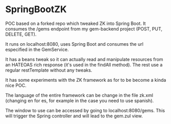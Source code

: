# SpringBootZK
POC based on a forked repo which tweaked ZK into Spring Boot. It consumes the /gems endpoint from my gem-backend project (POST, PUT, DELETE, GET).

It runs on localhost:8080, uses Spring Boot and consumes the url especified in the GemService.

It has a beans tweak so it can actually read and manipulate resources from an HATEOAS rich response (it's used in the findAll method). The rest use a regular restTemplate without any tweaks.

It has some experiments with the ZK framework as for to be become a kinda nice POC.

The language of the entire framework can be change in the file zk.xml (changing en for es, for example in the case you need to use spanish).

The window to use can be accessed by going to localhost:8080/gems. This will trigger the Spring controller and will lead to the gem.zul view.
